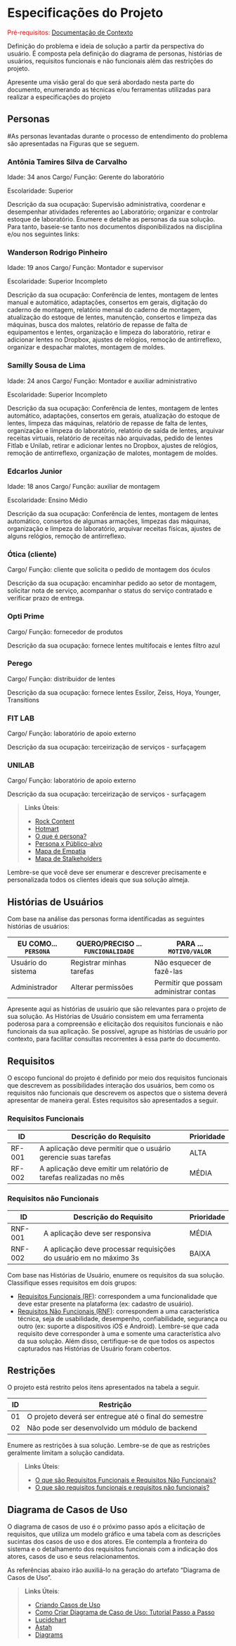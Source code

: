 # Especificações do Projeto

<span style="color:red">Pré-requisitos: <a href="1-Documentação de Contexto.md"> Documentação de Contexto</a></span>

Definição do problema e ideia de solução a partir da perspectiva do usuário. É composta pela definição do  diagrama de personas, histórias de usuários, requisitos funcionais e não funcionais além das restrições do projeto.

Apresente uma visão geral do que será abordado nesta parte do documento, enumerando as técnicas e/ou ferramentas utilizadas para realizar a especificações do projeto

## Personas
#As personas levantadas durante o processo de entendimento do problema são apresentadas na Figuras que se seguem.

### Antônia Tamires Silva de Carvalho
Idade: 34 anos
Cargo/ Função: Gerente do laboratório 

Escolaridade: Superior

Descrição da sua ocupação: Supervisão administrativa, coordenar e desempenhar atividades referentes ao Laboratório; organizar e controlar estoque de laboratório.
Enumere e detalhe as personas da sua solução. Para tanto, baseie-se tanto nos documentos disponibilizados na disciplina e/ou nos seguintes links:

### Wanderson Rodrigo Pinheiro
Idade: 19 anos
Cargo/ Função: Montador e supervisor

Escolaridade: Superior Incompleto

Descrição da sua ocupação: Conferência de lentes, montagem de lentes manual e automático, adaptações, consertos em gerais, digitação do caderno de montagem, relatório mensal do caderno de montagem, atualização do estoque de lentes, manutenção, consertos e limpeza das máquinas, busca dos malotes, relatório de repasse de falta de equipamentos e lentes, organização e limpeza do laboratório, retirar e adicionar lentes no Dropbox, ajustes de relógios, remoção de antirreflexo, organizar e despachar malotes, montagem de moldes.

### Samilly Sousa de Lima
Idade: 24 anos
Cargo/ Função: Montador e auxiliar administrativo 

Escolaridade: Superior Incompleto

Descrição da sua ocupação: Conferência de lentes, montagem de lentes automático, adaptações, consertos em gerais, atualização do estoque de lentes, limpeza das máquinas, relatório de repasse de falta de lentes, organização e limpeza do laboratório, relatório de saída de lentes, arquivar receitas virtuais, relatório de receitas não arquivadas, pedido de lentes Fitlab e Unilab, retirar e adicionar lentes no Dropbox, ajustes de relógios, remoção de antirreflexo, organização de malotes, montagem de moldes.

### Edcarlos Junior
Idade: 18 anos
Cargo/ Função: auxiliar de montagem

Escolaridade: Ensino Médio

Descrição da sua ocupação: Conferência de lentes, montagem de lentes automático, consertos de algumas armações, limpezas das máquinas, organização e limpeza do laboratório, arquivar receitas físicas, ajustes de alguns relógios, remoção de antirreflexo.

### Ótica (cliente)
Cargo/ Função: cliente que solicita o pedido de montagem dos óculos

Descrição da sua ocupação: encaminhar pedido ao setor de montagem, solicitar nota de serviço, acompanhar o status do serviço contratado e verificar prazo de entrega.

### Opti Prime
Cargo/ Função: fornecedor de produtos 

Descrição da sua ocupação: fornece lentes multifocais e lentes filtro azul

### Perego
Cargo/ Função: distribuidor de lentes 

Descrição da sua ocupação: fornece lentes Essilor, Zeiss, Hoya, Younger, Transitions

### FIT LAB
Cargo/ Função: laboratório de apoio externo 

Descrição da sua ocupação: terceirização de serviços - surfaçagem

### UNILAB
Cargo/ Função: laboratório de apoio externo

Descrição da sua ocupação: terceirização de serviços - surfaçagem




> **Links Úteis**:
> - [Rock Content](https://rockcontent.com/blog/personas/)
> - [Hotmart](https://blog.hotmart.com/pt-br/como-criar-persona-negocio/)
> - [O que é persona?](https://resultadosdigitais.com.br/blog/persona-o-que-e/)
> - [Persona x Público-alvo](https://flammo.com.br/blog/persona-e-publico-alvo-qual-a-diferenca/)
> - [Mapa de Empatia](https://resultadosdigitais.com.br/blog/mapa-da-empatia/)
> - [Mapa de Stalkeholders](https://www.racecomunicacao.com.br/blog/como-fazer-o-mapeamento-de-stakeholders/)
>
Lembre-se que você deve ser enumerar e descrever precisamente e personalizada todos os clientes ideais que sua solução almeja.

## Histórias de Usuários

Com base na análise das personas forma identificadas as seguintes histórias de usuários:

|EU COMO... `PERSONA`| QUERO/PRECISO ... `FUNCIONALIDADE` |PARA ... `MOTIVO/VALOR`                 |
|--------------------|------------------------------------|----------------------------------------|
|Usuário do sistema  | Registrar minhas tarefas           | Não esquecer de fazê-las               |
|Administrador       | Alterar permissões                 | Permitir que possam administrar contas |

Apresente aqui as histórias de usuário que são relevantes para o projeto de sua solução. As Histórias de Usuário consistem em uma ferramenta poderosa para a compreensão e elicitação dos requisitos funcionais e não funcionais da sua aplicação. Se possível, agrupe as histórias de usuário por contexto, para facilitar consultas recorrentes à essa parte do documento.


## Requisitos

O escopo funcional do projeto é definido por meio dos requisitos funcionais que descrevem as possibilidades interação dos usuários, bem como os requisitos não funcionais que descrevem os aspectos que o sistema deverá apresentar de maneira geral. Estes requisitos são apresentados a seguir.

### Requisitos Funcionais

|ID    | Descrição do Requisito  | Prioridade |
|------|-----------------------------------------|----|
|RF-001| A aplicação deve permitir que o usuário gerencie suas tarefas | ALTA | 
|RF-002| A aplicação deve emitir um relatório de tarefas realizadas no mês   | MÉDIA |

### Requisitos não Funcionais

|ID     | Descrição do Requisito  |Prioridade |
|-------|-------------------------|----|
|RNF-001| A aplicação deve ser responsiva | MÉDIA | 
|RNF-002| A aplicação deve processar requisições do usuário em no máximo 3s |  BAIXA | 

Com base nas Histórias de Usuário, enumere os requisitos da sua solução. Classifique esses requisitos em dois grupos:

- [Requisitos Funcionais
 (RF)](https://pt.wikipedia.org/wiki/Requisito_funcional):
 correspondem a uma funcionalidade que deve estar presente na
  plataforma (ex: cadastro de usuário).
- [Requisitos Não Funcionais
  (RNF)](https://pt.wikipedia.org/wiki/Requisito_n%C3%A3o_funcional):
  correspondem a uma característica técnica, seja de usabilidade,
  desempenho, confiabilidade, segurança ou outro (ex: suporte a
  dispositivos iOS e Android).
Lembre-se que cada requisito deve corresponder à uma e somente uma
característica alvo da sua solução. Além disso, certifique-se de que
todos os aspectos capturados nas Histórias de Usuário foram cobertos.

## Restrições

O projeto está restrito pelos itens apresentados na tabela a seguir.

|ID| Restrição                                             |
|--|-------------------------------------------------------|
|01| O projeto deverá ser entregue até o final do semestre |
|02| Não pode ser desenvolvido um módulo de backend        |


Enumere as restrições à sua solução. Lembre-se de que as restrições geralmente limitam a solução candidata.

> **Links Úteis**:
> - [O que são Requisitos Funcionais e Requisitos Não Funcionais?](https://codificar.com.br/requisitos-funcionais-nao-funcionais/)
> - [O que são requisitos funcionais e requisitos não funcionais?](https://analisederequisitos.com.br/requisitos-funcionais-e-requisitos-nao-funcionais-o-que-sao/)

## Diagrama de Casos de Uso

O diagrama de casos de uso é o próximo passo após a elicitação de requisitos, que utiliza um modelo gráfico e uma tabela com as descrições sucintas dos casos de uso e dos atores. Ele contempla a fronteira do sistema e o detalhamento dos requisitos funcionais com a indicação dos atores, casos de uso e seus relacionamentos. 

As referências abaixo irão auxiliá-lo na geração do artefato “Diagrama de Casos de Uso”.

> **Links Úteis**:
> - [Criando Casos de Uso](https://www.ibm.com/docs/pt-br/elm/6.0?topic=requirements-creating-use-cases)
> - [Como Criar Diagrama de Caso de Uso: Tutorial Passo a Passo](https://gitmind.com/pt/fazer-diagrama-de-caso-uso.html/)
> - [Lucidchart](https://www.lucidchart.com/)
> - [Astah](https://astah.net/)
> - [Diagrams](https://app.diagrams.net/)
